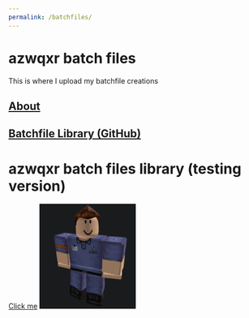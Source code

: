 ```yaml
---
permalink: /batchfiles/
---
```

# azwqxr batch files
This is where I upload my batchfile creations
## [About](https://azwqxr.github.io/batchfiles/about/)
## [Batchfile Library (GitHub)](https://github.com/azwqxr/azwqxrbatchfiles)

# azwqxr batch files library (testing version)

<a href="screenshot.png" download>Click me</a>
<a href="screenshot.png" download>
 <img src="screenshot.png" alt="Click to download">
</a>
